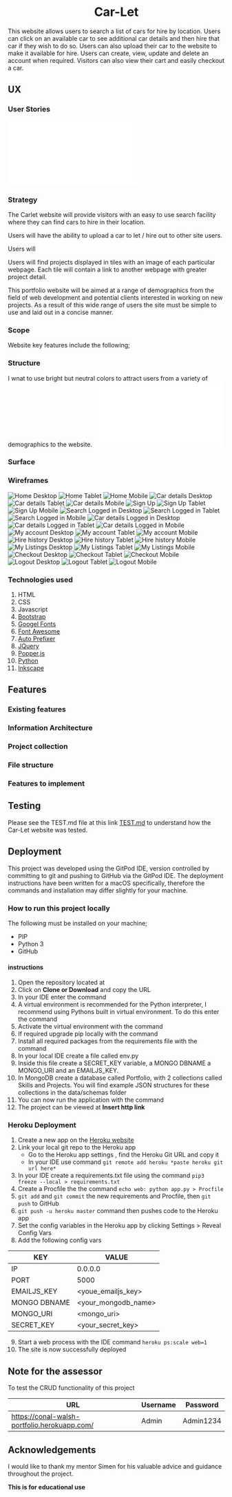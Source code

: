<h1 align="center">Car-Let</h1>

This website allows users to search a list of cars for hire by location.
Users can click on an available car to see additional car details and then hire that car if they wish to do so.
Users can also upload their car to the website to make it available for hire.
Users can create, view, update and delete an account when required.
Visitors can also view their cart and easily checkout a car.

## UX
### User Stories
![User Stories](/static/docs/project_setup.ods)

### Strategy
The Carlet website will provide visitors with an easy to use search facility where they can find cars to hire in their location.

Users will have the ability to upload a car to let / hire out to other site users.

Users will 

Users will find projects displayed in tiles with an image of each particular webpage. Each tile will contain a link to another webpage with greater project detail.

This portfolio website will be aimed at a range of demographics from the field of web development and potential clients interested in working on new projects. 
As a result of this wide range of users the site must be simple to use and laid out in a concise manner.

### Scope
Website key features include the following;



### Structure
I wnat to use bright but neutral colors to attract users from a variety of demographics to the website.
![Color Palette](/static/docs/carlet1.pdf)

### Surface


### Wireframes
![Home Desktop](/static/wireframes/Home.png)
![Home Tablet](/static/wireframes/Home_tablet.png)
![Home Mobile](/static/wireframes/Home_phone.png)
![Car details Desktop](/static/wireframes/Car_details.png)
![Car details Tablet](/static/wireframes/Car_details_tablet.png)
![Car details Mobile](/static/wireframes/Car_details_phone.png)
![Sign Up](/static/wireframes/Sign_up_In.png)
![Sign Up Tablet](/static/wireframes/Sign_up_In_tablet.png)
![Sign Up Mobile](/static/wireframes/Sign_up_in_phone.png)
![Search Logged in Desktop](/static/wireframes/Search_logged_in.png)
![Search Logged in Tablet](/static/wireframes/Search_logged_in_tablet.png)
![Search Logged in Mobile](/static/wireframes/Search_logged_in_phone.png)
![Car details Logged in Desktop](/static/wireframes/Car_details_logged_in.png)
![Car details Logged in Tablet](/static/wireframes/Car_details_logged_in_tablet.png)
![Car details Logged in Mobile](/static/wireframes/Car_details_logged_in_phone.png)
![My account Desktop](/static/wireframes/My_account.png)
![My account Tablet](/static/wireframes/My_account_tablet.png)
![My account Mobile](/static/wireframes/My_account_phone.png)
![Hire history Desktop](/static/wireframes/Hire_history.png)
![Hire history Tablet](/static/wireframes/Hire_history_tablet.png)
![Hire history Mobile](/static/wireframes/Hire_history_phone.png)
![My Listings Desktop](/static/wireframes/My_listings.png)
![My Listings Tablet](/static/wireframes/My_listings_tablet.png)
![My Listings Mobile](/static/wireframes/My_listings_phone.png)
![Checkout Desktop](/static/wireframes/Checkout.png)
![Checkout Tablet](/static/wireframes/Checkout_tablet.png)
![Checkout Mobile](/static/wireframes/Checkout_phone.png)
![Logout Desktop](/static/wireframes/Log_out.png)
![Logout Tablet](/static/wireframes/Log_out_tablet.png)
![Logout Mobile](/static/wireframes/Log_out_phone.png)

### Technologies used
1. HTML
2. CSS
3. Javascript
4. [Bootstrap](https://getbootstrap.com/)
5. [Googel Fonts](https://fonts.google.com/)
6. [Font Awesome](https://fontawesome.com/)
7. [Auto Prefixer](https://autoprefixer.github.io/)
8. [JQuery](https://jquery.com/)
9. [Popper.js](https://popper.js.org/)
10. [Python](https://www.python.org/)
11. [Inkscape](https://inkscape.org/)

## Features
### Existing features

### Information Architecture

### Project collection

### File structure

### Features to implement

## Testing
Please see the TEST.md file at this link [TEST.md](TEST.md) to understand how the Car-Let website was tested.

## Deployment
This project was developed using the GitPod IDE, version controlled by committing to git and pushing to GitHub via the GitPod IDE.
The deployment instructions have been written for a macOS specifically, therefore the commands and installation may differ slightly for your machine.

### How to run this project locally
The following must be installed on your machine;
* PIP
* Python 3
* GitHub

#### instructions
1. Open the repository located at
2. Click on **Clone or Download** and copy the URL
3. In your IDE enter the command 
4. A virtual environment is recommended for the Python interpreter, I recommend using Pythons built in virtual environment. To do this enter the command
5. Activate the virtual environment with the command 
6. If required upgrade pip locally with the command
7. Install all required packages from the requirements file with the command
8. In your local IDE create a file called env.py
9. Inside this file create a SECRET_KEY variable, a MONGO DBNAME a MONGO_URI and an EMAILJS_KEY.
10. In MongoDB create a database called Portfolio, with 2 collections called Skills and Projects. You will find example JSON structures for these collections in the data/schemas folder
11. You can now run the application with the command
12. The project can be viewed at **Insert http link**

### Heroku Deployment
1. Create a new app on the [Heroku website](https://www.heroku.com/#)
2. Link your local git repo to the Heroku app
    * Go to the Heroku app settings , find the Heroku Git URL and copy it
    * In your IDE use command `git remote add heroku *paste heroku git url here*`
3. In your IDE create a requirements.txt file using the command `pip3 freeze --local > requirements.txt`
4. Create a Procfile the the command `echo web: python app.py > Procfile`
5. `git add` and `git commit` the new requirements and Procfile, then `git push` to GitHub
6. `git push -u heroku master` command then pushes code to the Heroku app
7. Set the config variables in the Heroku app by clicking Settings > Reveal Config Vars
8. Add the following config vars

KEY | VALUE
----|------
IP | 0.0.0.0
PORT | 5000
EMAILJS_KEY | <youe_emailjs_key>
MONGO DBNAME | <your_mongodb_name>
MONGO_URI | <mongo_uri>
SECRET_KEY | <your_secret_key>

9. Start a web process with the IDE command `heroku ps:scale web=1`
10. The site is now successfully deployed

## Note for the assessor
To test the CRUD functionality of this project

URL | Username | Password
----|----------|---------
https://conal-walsh-portfolio.herokuapp.com/ | Admin | Admin1234

## Acknowledgements
I would like to thank my mentor Simen for his valuable advice and guidance throughout the project.

**This is for educational use**
